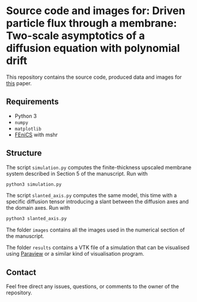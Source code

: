 # Source code and images for: Driven particle flux through a membrane: Two-scale asymptotics of a diffusion equation with polynomial drift

This repository contains the source code, produced data and images for [this][1] paper.

## Requirements

 - Python 3
 - `numpy`
 - `matplotlib`
 - [FEniCS][2] with mshr

## Structure

The script `simulation.py` computes the finite-thickness upscaled membrane system described in Section 5 of the manuscript.
Run with
```bash
python3 simulation.py
```

The script `slanted_axis.py` computes the same model, this time with a specific diffusion tensor introducing a slant between the diffusion axes and the domain axes.
Run with 
```bash
python3 slanted_axis.py
```
The folder `images` contains all the images used in the numerical section of the manuscript.

The folder `results` contains a VTK file of a simulation that can be visualised using [Paraview][3] or a similar kind of visualisation program.

## Contact

Feel free direct any issues, questions, or comments to the owner of the repository.

[1]: https://arxiv.org/abs/1804.08392
[2]: https://fenicsproject.org/
[3]: https://www.paraview.org/
